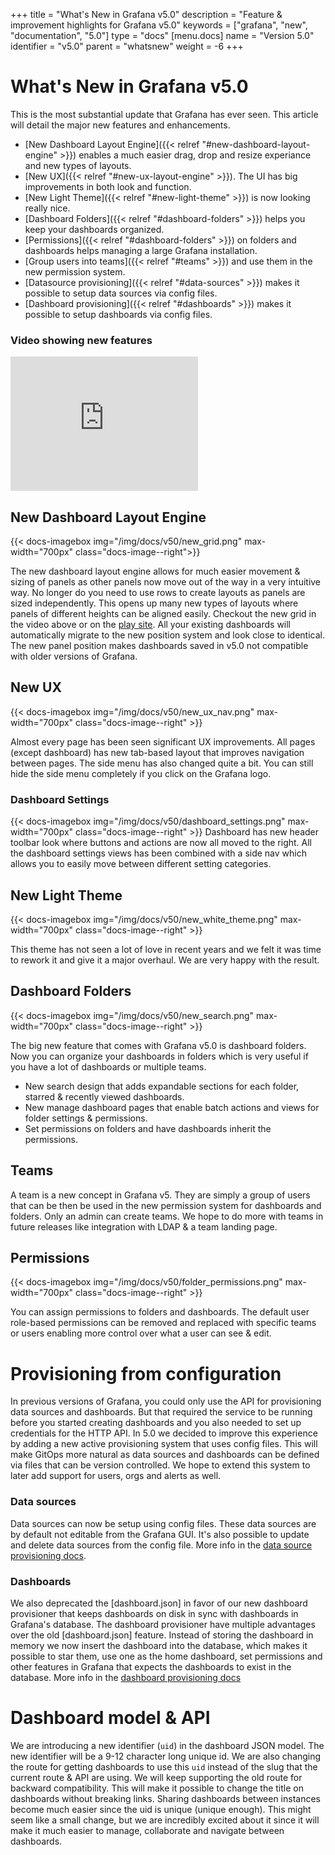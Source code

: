 +++
title = "What's New in Grafana v5.0"
description = "Feature & improvement highlights for Grafana v5.0"
keywords = ["grafana", "new", "documentation", "5.0"]
type = "docs"
[menu.docs]
name = "Version 5.0"
identifier = "v5.0"
parent = "whatsnew"
weight = -6
+++

# What's New in Grafana v5.0

This is the most substantial update that Grafana has ever seen. This article will detail the major new features and enhancements.

- [New Dashboard Layout Engine]({{< relref "#new-dashboard-layout-engine" >}}) enables a much easier drag, drop and resize experiance and new types of layouts.
- [New UX]({{< relref "#new-ux-layout-engine" >}}). The UI has big improvements in both look and function.
- [New Light Theme]({{< relref "#new-light-theme" >}}) is now looking really nice.
- [Dashboard Folders]({{< relref "#dashboard-folders" >}}) helps you keep your dashboards organized.
- [Permissions]({{< relref "#dashboard-folders" >}}) on folders and dashboards helps managing a large Grafana installation.
- [Group users into teams]({{< relref "#teams" >}}) and use them in the new permission system.
- [Datasource provisioning]({{< relref "#data-sources" >}}) makes it possible to setup data sources via config files.
- [Dashboard provisioning]({{< relref "#dashboards" >}}) makes it possible to setup dashboards via config files.

### Video showing new features

<iframe height="215" src="https://www.youtube.com/embed/BC_YRNpqj5k?rel=0&amp;showinfo=0" frameborder="0" allow="autoplay; encrypted-media" allowfullscreen></iframe>
<br />

## New Dashboard Layout Engine

{{< docs-imagebox img="/img/docs/v50/new_grid.png" max-width="700px" class="docs-image--right">}}

The new dashboard layout engine allows for much easier movement & sizing of panels as other panels now move out of the way in
a very intuitive way. No longer do you need to use rows to create layouts as panels are sized independently. This opens
up many new types of layouts where panels of different heights can be aligned easily. Checkout the new grid in the video
above or on the [play site](http://play.grafana.org). All your existing dashboards will automatically migrate to the
new position system and look close to identical. The new panel position makes dashboards saved in v5.0 not compatible
with older versions of Grafana.

<div class="clearfix"></div>

## New UX

{{< docs-imagebox img="/img/docs/v50/new_ux_nav.png" max-width="700px" class="docs-image--right" >}}

Almost every page has been seen significant UX improvements. All pages (except dashboard) has new tab-based layout that improves navigation between pages. The side menu has also changed quite a bit. You can still hide the side menu completely if you click on the Grafana logo.

<div class="clearfix"></div>

### Dashboard Settings

{{< docs-imagebox img="/img/docs/v50/dashboard_settings.png" max-width="700px" class="docs-image--right" >}}
Dashboard has new header toolbar look where buttons and actions are now all moved to the right. All the dashboard
settings views has been combined with a side nav which allows you to easily move between different setting categories.

<div class="clearfix"></div>

## New Light Theme

{{< docs-imagebox img="/img/docs/v50/new_white_theme.png" max-width="700px" class="docs-image--right" >}}

This theme has not seen a lot of love in recent years and we felt it was time to rework it and give it a major overhaul. We are very happy with the result.

<div class="clearfix"></div>

## Dashboard Folders

{{< docs-imagebox img="/img/docs/v50/new_search.png" max-width="700px" class="docs-image--right" >}}

The big new feature that comes with Grafana v5.0 is dashboard folders. Now you can organize your dashboards in folders
which is very useful if you have a lot of dashboards or multiple teams.

- New search design that adds expandable sections for each folder, starred & recently viewed dashboards.
- New manage dashboard pages that enable batch actions and views for folder settings & permissions.
- Set permissions on folders and have dashboards inherit the permissions.

## Teams

A team is a new concept in Grafana v5. They are simply a group of users that can be then be used in the new permission system for dashboards and folders. Only an admin can create teams.
We hope to do more with teams in future releases like integration with LDAP & a team landing page.

## Permissions

{{< docs-imagebox img="/img/docs/v50/folder_permissions.png" max-width="700px" class="docs-image--right" >}}

You can assign permissions to folders and dashboards. The default user role-based permissions can be removed and replaced with specific teams or users enabling more control over what a user can see & edit.

<div class="clearfix"></div>

# Provisioning from configuration

In previous versions of Grafana, you could only use the API for provisioning data sources and dashboards.
But that required the service to be running before you started creating dashboards and you also needed to
set up credentials for the HTTP API. In 5.0 we decided to improve this experience by adding a new active
provisioning system that uses config files. This will make GitOps more natural as data sources and dashboards can
be defined via files that can be version controlled. We hope to extend this system to later add support for users, orgs
and alerts as well.

### Data sources

Data sources can now be setup using config files. These data sources are by default not editable from the Grafana GUI.
It's also possible to update and delete data sources from the config file. More info in the [data source provisioning docs](/administration/provisioning/#datasources).

### Dashboards

We also deprecated the [dashboard.json] in favor of our new dashboard provisioner that keeps dashboards on disk
in sync with dashboards in Grafana's database. The dashboard provisioner have multiple advantages over the old
[dashboard.json] feature. Instead of storing the dashboard in memory we now insert the dashboard into the database,
which makes it possible to star them, use one as the home dashboard, set permissions and other features in Grafana that
expects the dashboards to exist in the database. More info in the [dashboard provisioning docs](/administration/provisioning/#dashboards)

# Dashboard model & API

We are introducing a new identifier (`uid`) in the dashboard JSON model. The new identifier will be a 9-12 character long unique id.
We are also changing the route for getting dashboards to use this `uid` instead of the slug that the current route & API are using.
We will keep supporting the old route for backward compatibility. This will make it possible to change the title on dashboards without breaking links.
Sharing dashboards between instances become much easier since the uid is unique (unique enough). This might seem like a small change,
but we are incredibly excited about it since it will make it much easier to manage, collaborate and navigate between dashboards.